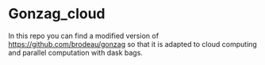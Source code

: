 # Gonzag_cloud

In this repo you can find a modified version of https://github.com/brodeau/gonzag so that it is adapted to cloud computing and parallel computation with dask bags.
